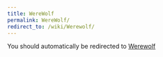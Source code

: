 ```yaml
---
title: WereWolf
permalink: WereWolf/
redirect_to: /wiki/Werewolf/
---
```


You should automatically be redirected to [Werewolf](/keeperrl_wiki/Werewolf/)
